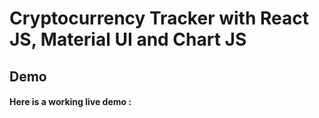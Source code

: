 # Cryptocurrency Tracker with React JS, Material UI and Chart JS


## Demo
#### Here is a working live demo : 


